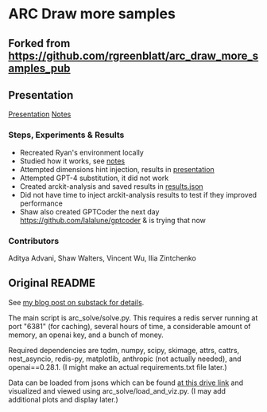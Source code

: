 # ARC Draw more samples

## Forked from https://github.com/rgreenblatt/arc_draw_more_samples_pub

## Presentation

[Presentation](https://docs.google.com/presentation/d/1TSviK0q04J6OOje3KKVQHnA0xuPeSKWs7TfWzkFDKc8/edit)
[Notes](https://docs.google.com/document/d/16cyM-GyRWkhQ7KGeLOaCaGW4t9OtOqRF1IXrzi8AGFA/edit)

### Steps, Experiments & Results

- Recreated Ryan's environment locally
- Studied how it works, see [notes](https://docs.google.com/document/d/16cyM-GyRWkhQ7KGeLOaCaGW4t9OtOqRF1IXrzi8AGFA/edit)
- Attempted dimensions hint injection, results in [presentation](https://docs.google.com/presentation/d/1TSviK0q04J6OOje3KKVQHnA0xuPeSKWs7TfWzkFDKc8/edit)
- Attempted GPT-4 substitution, it did not work
- Created arckit-analysis and saved results in [results.json](./arckit-analysis/results.json)
- Did not have time to inject arckit-analysis results to test if they improved performance
- Shaw also created GPTCoder the next day https://github.com/lalalune/gptcoder & is trying that now



### Contributors

Aditya Advani, Shaw Walters, Vincent Wu, Ilia Zintchenko


## Original README

See [my blog post on substack for details](https://redwoodresearch.substack.com/p/getting-50-sota-on-arc-agi-with-gpt).

The main script is arc_solve/solve.py. This requires a redis server running at port "6381" (for caching), several hours of time, a considerable amount of memory, an openai key, and a bunch of money.

Required dependencies are tqdm, numpy, scipy, skimage, attrs, cattrs, nest_asyncio, redis-py, matplotlib, anthropic (not actually needed), and openai==0.28.1. (I might make an actual requirements.txt file later.)

Data can be loaded from jsons which can be found [at this drive link](https://drive.google.com/file/d/1t3LmW0oxnRHTksgeUrMwPYZMZ8dOb4X4/view?usp=sharing) and visualized and viewed using arc_solve/load_and_viz.py. (I may add additional plots and display later.)
